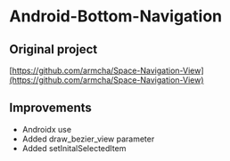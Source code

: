# Android-Bottom-Navigation

## Original project

 [https://github.com/armcha/Space-Navigation-View](https://github.com/armcha/Space-Navigation-View)

## Improvements 

- Androidx use
- Added draw_bezier_view parameter
- Added setInitalSelectedItem
